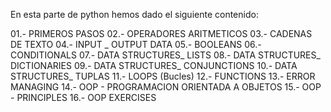 En esta parte de python hemos dado el siguiente contenido:

01.- PRIMEROS PASOS
02.- OPERADORES ARITMETICOS
03.- CADENAS DE TEXTO
04.- INPUT _ OUTPUT DATA
05.- BOOLEANS
06.- CONDITIONALS
07.- DATA STRUCTURES_ LISTS
08.- DATA STRUCTURES_ DICTIONARIES
09.- DATA STRUCTURES_ CONJUNCTIONS
10.- DATA STRUCTURES_ TUPLAS
11.- LOOPS (Bucles)
12.- FUNCTIONS
13.- ERROR MANAGING
14.- OOP - PROGRAMACION ORIENTADA A OBJETOS
15.- OOP - PRINCIPLES
16.- OOP EXERCISES